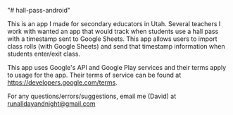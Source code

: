 "# hall-pass-android" 

This is an app I made for secondary educators in Utah. Several teachers I work with wanted an app that would track when students use a hall pass with a timestamp sent to Google Sheets. This app allows users to import class rolls (with Google Sheets) and send that timestamp information when students enter/exit class.

This app uses Google's API and Google Play services and their terms apply to usage for the app. Their terms of service can be found at https://developers.google.com/terms.

For any questions/errors/suggestions, email me (David) at runalldayandnight@gmail.com
